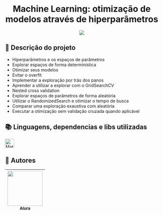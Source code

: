 <h1 align="center"> Machine Learning: otimização de modelos através de hiperparâmetros </h1>

<p align="center">
   <img src="http://img.shields.io/static/v1?label=STATUS&message=CONCLUIDO&color=GREEN&style=for-the-badge"/>
</p>

## :open_file_folder: Descrição do projeto 
<ul>
  <li>Hiperparâmetros e os espaços de parâmetros</li>
  <li>Explorar espaços de forma determinística</li>
  <li>Otimizar seus modelos</li>
  <li>Evitar o overfit</li>
  <li>Implementar a exploração por trás dos panos</li>
  <li>Aprender a utilizar a explorar com o GridSearchCV</li>
  <li>Nested cross validation</li>
  <li>Explorar espaços de parâmetros de forma aleatória</li>
  <li>Utilizar o RandomizedSearch e otimizar o tempo de busca</li>
  <li>Comparar uma exploração exaustiva com aleatória</li>
  <li>Executar a otimização sem validação cruzada quando aplicável</li>
</ul>

## :books: Linguagens, dependencias e libs utilizadas
<div style="display: inline_block">
     <img align="center" alt="Mateus-Python" height="30" width="30" src="https://cdn.jsdelivr.net/gh/devicons/devicon/icons/python/python-original.svg" />
</div>      

## :raising_hand: Autores
| [<img src="https://user-images.githubusercontent.com/106707389/187273477-45a53362-7158-4c5e-b0f5-68c92aec9182.png" width=115><br><sub>Alura</sub>](https://www.alura.com.br) |
| :---: |
